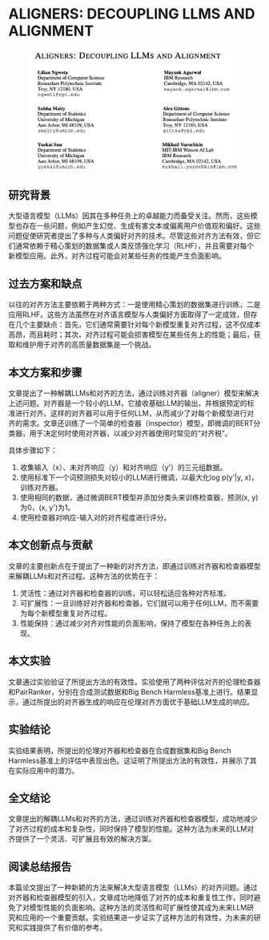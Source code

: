 # ALIGNERS: DECOUPLING LLMS AND ALIGNMENT

<figure><img src="../.gitbook/assets/image (5) (1) (1) (1) (1) (1) (1) (1) (1) (1) (1) (1) (1) (1) (1) (1) (1) (1) (1) (1) (1) (1).png" alt=""><figcaption></figcaption></figure>

## 研究背景

大型语言模型（LLMs）因其在多种任务上的卓越能力而备受关注。然而，这些模型也存在一些问题，例如产生幻觉、生成有害文本或偏离用户价值观和偏好。这些问题促使研究者提出了多种与人类偏好对齐的技术。尽管这些对齐方法有效，但它们通常依赖于精心策划的数据集或人类反馈强化学习（RLHF），并且需要对每个新模型应用。此外，对齐过程可能会对某些任务的性能产生负面影响。

## 过去方案和缺点

以往的对齐方法主要依赖于两种方式：一是使用精心策划的数据集进行训练，二是应用RLHF。这些方法虽然在对齐语言模型与人类偏好方面取得了一定成效，但存在几个主要缺点：首先，它们通常需要针对每个新模型重复对齐过程，这不仅成本高昂，而且耗时；其次，对齐过程可能会损害模型在某些任务上的性能；最后，获取和维护用于对齐的高质量数据集是一个挑战。

## 本文方案和步骤

文章提出了一种解耦LLMs和对齐的方法，通过训练对齐器（aligner）模型来解决上述问题。对齐器是一个较小的LLM，它接收基础LLM的输出，并根据预定的标准进行对齐。这样的对齐器可以用于任何LLM，从而减少了对每个新模型进行对齐的需求。文章还训练了一个简单的检查器（inspector）模型，即微调的BERT分类器，用于决定何时使用对齐器，以减少对齐器使用时常见的“对齐税”。

具体步骤如下：

1. 收集输入（x）、未对齐响应（y）和对齐响应（y'）的三元组数据。
2. 使用标准下一个词预测损失对较小的LLM进行微调，以最大化log p(y'|y, x)，训练对齐器。
3. 使用相同的数据，通过微调BERT模型并添加分类头来训练检查器，预测(x, y)为0，(x, y')为1。
4. 使用检查器对响应-输入对的对齐程度进行评分。

## 本文创新点与贡献

文章的主要创新点在于提出了一种新的对齐方法，即通过训练对齐器和检查器模型来解耦LLMs和对齐过程。这种方法的优势在于：

1. 灵活性：通过对齐器和检查器的训练，可以轻松适应各种对齐标准。
2. 可扩展性：一旦训练好对齐器和检查器，它们就可以用于任何LLM，而不需要为每个新模型重复对齐过程。
3. 性能保持：通过减少对齐对性能的负面影响，保持了模型在各种任务上的表现。

## 本文实验

文章通过实验验证了所提出方法的有效性。实验使用了两种评估对齐的伦理检查器和PairRanker，分别在合成测试数据和Big Bench Harmless基准上进行。结果显示，通过所提出的对齐器生成的响应在伦理对齐方面优于基础LLM生成的响应。

## 实验结论

实验结果表明，所提出的伦理对齐器和检查器在合成数据集和Big Bench Harmless基准上的评估中表现出色。这证明了所提出方法的有效性，并展示了其在实际应用中的潜力。

## 全文结论

文章提出的解耦LLMs和对齐的方法，通过训练对齐器和检查器模型，成功地减少了对齐过程的成本和复杂性，同时保持了模型的性能。这种方法为未来的LLM对齐提供了一个灵活、可扩展且有效的解决方案。

## 阅读总结报告

本篇论文提出了一种新颖的方法来解决大型语言模型（LLMs）的对齐问题。通过对齐器和检查器模型的引入，文章成功地降低了对齐的成本和重复性工作，同时避免了对模型性能的负面影响。这种方法的灵活性和可扩展性使其成为未来LLM研究和应用的一个重要贡献。实验结果进一步证实了这种方法的有效性，为未来的研究和实践提供了有价值的参考。
